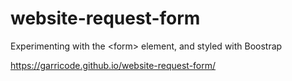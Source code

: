 # website-request-form
Experimenting with the &lt;form> element, and styled with Boostrap

https://garricode.github.io/website-request-form/
